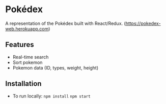 # Pokédex
A representation of the Pokédex built with React/Redux. 
(https://pokedex-web.herokuapp.com)

## Features
- Real-time search
- Sort pokemon
- Pokemon data (ID, types, weight, height)

## Installation
- To run locally:
`npm install`
`npm start`

